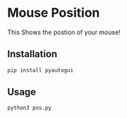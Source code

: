 # Mouse Position

This Shows the postion of your mouse!

## Installation

```bash
pip install pyautogui
```

## Usage

```python
python3 pos.py
```
